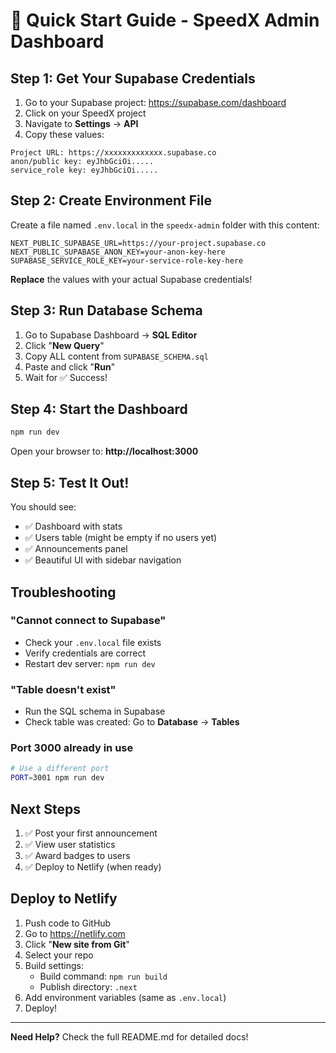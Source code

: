 # 🚀 Quick Start Guide - SpeedX Admin Dashboard

## Step 1: Get Your Supabase Credentials

1. Go to your Supabase project: https://supabase.com/dashboard
2. Click on your SpeedX project
3. Navigate to **Settings** → **API**
4. Copy these values:

```
Project URL: https://xxxxxxxxxxxxx.supabase.co
anon/public key: eyJhbGciOi.....
service_role key: eyJhbGciOi.....
```

## Step 2: Create Environment File

Create a file named `.env.local` in the `speedx-admin` folder with this content:

```env
NEXT_PUBLIC_SUPABASE_URL=https://your-project.supabase.co
NEXT_PUBLIC_SUPABASE_ANON_KEY=your-anon-key-here
SUPABASE_SERVICE_ROLE_KEY=your-service-role-key-here
```

**Replace** the values with your actual Supabase credentials!

## Step 3: Run Database Schema

1. Go to Supabase Dashboard → **SQL Editor**
2. Click "**New Query**"
3. Copy ALL content from `SUPABASE_SCHEMA.sql`
4. Paste and click "**Run**"
5. Wait for ✅ Success!

## Step 4: Start the Dashboard

```bash
npm run dev
```

Open your browser to: **http://localhost:3000**

## Step 5: Test It Out!

You should see:
- ✅ Dashboard with stats
- ✅ Users table (might be empty if no users yet)
- ✅ Announcements panel
- ✅ Beautiful UI with sidebar navigation

## Troubleshooting

### "Cannot connect to Supabase"
- Check your `.env.local` file exists
- Verify credentials are correct
- Restart dev server: `npm run dev`

### "Table doesn't exist"
- Run the SQL schema in Supabase
- Check table was created: Go to **Database** → **Tables**

### Port 3000 already in use
```bash
# Use a different port
PORT=3001 npm run dev
```

## Next Steps

1. ✅ Post your first announcement
2. ✅ View user statistics
3. ✅ Award badges to users
4. ✅ Deploy to Netlify (when ready)

## Deploy to Netlify

1. Push code to GitHub
2. Go to https://netlify.com
3. Click "**New site from Git**"
4. Select your repo
5. Build settings:
   - Build command: `npm run build`
   - Publish directory: `.next`
6. Add environment variables (same as `.env.local`)
7. Deploy!

---

**Need Help?** Check the full README.md for detailed docs!
